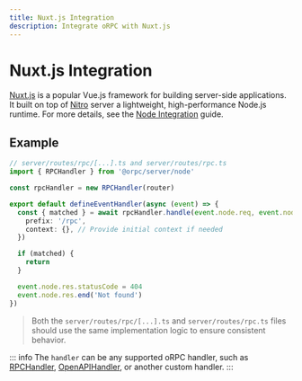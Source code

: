 ```yaml
---
title: Nuxt.js Integration
description: Integrate oRPC with Nuxt.js
---
```


# Nuxt.js Integration

[Nuxt.js](https://nuxtjs.org/) is a popular Vue.js framework for building server-side applications. It built on top of [Nitro](https://nitro.dev/) server a lightweight, high-performance Node.js runtime. For more details, see the [Node Integration](/docs/integrations/node) guide.

## Example

```ts
// server/routes/rpc/[...].ts and server/routes/rpc.ts
import { RPCHandler } from '@orpc/server/node'

const rpcHandler = new RPCHandler(router)

export default defineEventHandler(async (event) => {
  const { matched } = await rpcHandler.handle(event.node.req, event.node.res, {
    prefix: '/rpc',
    context: {}, // Provide initial context if needed
  })

  if (matched) {
    return
  }

  event.node.res.statusCode = 404
  event.node.res.end('Not found')
})
```

> Both the `server/routes/rpc/[...].ts` and `server/routes/rpc.ts` files should use the same implementation logic to ensure consistent behavior.

::: info
The `handler` can be any supported oRPC handler, such as [RPCHandler](/docs/rpc-handler), [OpenAPIHandler](/docs/openapi/openapi-handler), or another custom handler.
:::
